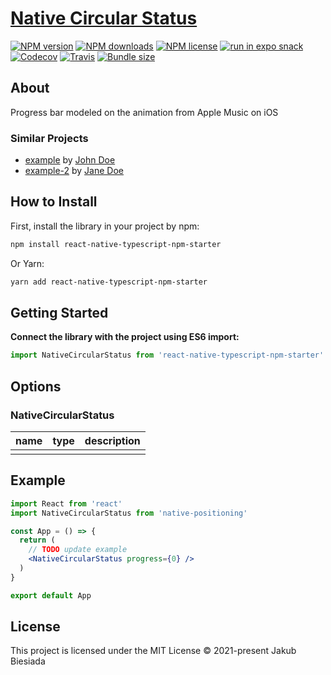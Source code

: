 # [Native Circular Status](https://github.com/native-ly/native-circular-status)


[![NPM version](https://flat.badgen.net/npm/v/native-circular-status)](https://www.npmjs.com/package/native-circular-status)
[![NPM downloads](https://flat.badgen.net/npm/dm/native-circular-status)](https://www.npmjs.com/package/native-circular-status)
[![NPM license](https://flat.badgen.net/npm/license/native-circular-status)](https://www.npmjs.com/package/native-circular-status)
[![run in expo snack](https://img.shields.io/badge/Run%20in%20Snack-4630EB?style=flat-square&logo=EXPO&labelColor=FFF&logoColor=000)](https://snack.expo.io/@jbiesiada/native-circular-status)
[![Codecov](https://flat.badgen.net/codecov/c/github/native-ly/native-circular-status)](https://codecov.io/gh/native-ly/native-circular-status)
[![Travis](https://flat.badgen.net/travis/native-ly/native-circular-status)](https://travis-ci.com/native-ly/native-circular-status)
[![Bundle size](https://flat.badgen.net/packagephobia/install/native-circular-status)](https://packagephobia.com/result?p=native-circular-status)

## About

Progress bar modeled on the animation from Apple Music on iOS

### Similar Projects

<!-- TODO -->
- [example](#) by [John Doe](#)
- [example-2](#) by [Jane Doe](#)

## How to Install

First, install the library in your project by npm:

```sh
npm install react-native-typescript-npm-starter
```

Or Yarn:

```sh
yarn add react-native-typescript-npm-starter
```

## Getting Started

**Connect the library with the project using ES6 import:**

```js
import NativeCircularStatus from 'react-native-typescript-npm-starter'
```

## Options

### NativeCircularStatus

| **name** | **type** | **description** |
| -------- | -------- | --------------- |
|          |          |                 |

## Example

```jsx
import React from 'react'
import NativeCircularStatus from 'native-positioning'

const App = () => {
  return (
    // TODO update example
    <NativeCircularStatus progress={0} />
  )
}

export default App
```

## License

This project is licensed under the MIT License © 2021-present Jakub Biesiada
